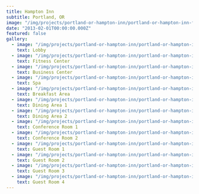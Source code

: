 ```yaml
---
title: Hampton Inn
subtitle: Portland, OR
image: "/img/projects/portland-or-hampton-inn/portland-or-hampton-inn-fitness-center.jpg"
date: "2013-02-01T00:00:00.000Z"
featured: false
gallery:
  - image: "/img/projects/portland-or-hampton-inn/portland-or-hampton-inn-lobby.jpg"
    text: Lobby
  - image: "/img/projects/portland-or-hampton-inn/portland-or-hampton-inn-fitness-center.jpg"
    text: Fitness Center
  - image: "/img/projects/portland-or-hampton-inn/portland-or-hampton-inn-business-center.jpg"
    text: Business Center
  - image: "/img/projects/portland-or-hampton-inn/portland-or-hampton-inn-spa.jpg"
    text: Spa
  - image: "/img/projects/portland-or-hampton-inn/portland-or-hampton-inn-breakfast-area.jpg"
    text: Breakfast Area
  - image: "/img/projects/portland-or-hampton-inn/portland-or-hampton-inn-dining-area-1.jpg"
    text: Dining Area 1
  - image: "/img/projects/portland-or-hampton-inn/portland-or-hampton-inn-dining-area-2.jpg"
    text: Dining Area 2
  - image: "/img/projects/portland-or-hampton-inn/portland-or-hampton-inn-conference-room-1.jpg"
    text: Conference Room 1
  - image: "/img/projects/portland-or-hampton-inn/portland-or-hampton-inn-conference-room-2.jpg"
    text: Conference Room 2
  - image: "/img/projects/portland-or-hampton-inn/portland-or-hampton-inn-guest-room-1.jpg"
    text: Guest Room 1
  - image: "/img/projects/portland-or-hampton-inn/portland-or-hampton-inn-guest-room-2.jpg"
    text: Guest Room 2
  - image: "/img/projects/portland-or-hampton-inn/portland-or-hampton-inn-guest-room-3.jpg"
    text: Guest Room 3
  - image: "/img/projects/portland-or-hampton-inn/portland-or-hampton-inn-guest-room-4.jpg"
    text: Guest Room 4
---
```

